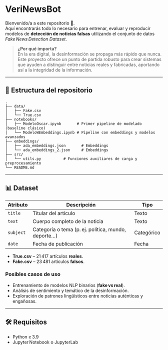 # VeriNewsBot

Bienvenido/a a este repositorio 👋.  
Aquí encontrarás todo lo necesario para entrenar, evaluar y reproducir modelos de **detección de noticias falsas** utilizando el conjunto de datos _Fake News Detection Dataset_.  

> **¿Por qué importa?**  
> En la era digital, la desinformación se propaga más rápido que nunca. Este proyecto ofrece un punto de partida robusto para crear sistemas que ayuden a distinguir entre noticias reales y fabricadas, aportando así a la integridad de la información.

---

## 📂 Estructura del repositorio

```text
.
├── data/
│   ├── Fake.csv
│   └── True.csv
├── notebooks/
│   ├── ModeloOscar.ipynb       # Primer pipeline de modelado (baseline clásico)
│   └── ModeloWEmbeddings.ipynb # Pipeline con embeddings y modelos avanzados
├── embeddings/
│   ├── ada_embeddings.json       # Embeddings
│   └── ada_embeddings_2.json     # Embeddings
├── src/
│   └── utils.py          # Funciones auxiliares de carga y preprocesamiento
└── README.md
```

---

## 📊 Dataset

| Atributo | Descripción                                                   | Tipo |
|----------|---------------------------------------------------------------|------|
| `title`  | Titular del artículo                                          | Texto |
| `text`   | Cuerpo completo de la noticia                                 | Texto |
| `subject`| Categoría o tema (p. ej. política, mundo, deporte…)          | Categórico |
| `date`   | Fecha de publicación                                          | Fecha |

- **True.csv** – 21 417 artículos **reales**.  
- **Fake.csv** – 23 481 artículos **falsos**.

### Posibles casos de uso
- Entrenamiento de modelos NLP binarios (**fake vs real**).
- Análisis de sentimiento y temático de la desinformación.
- Exploración de patrones lingüísticos entre noticias auténticas y engañosas.

---

## 🛠️ Requisitos

- Python ≥ 3.9  
- Jupyter Notebook o JupyterLab
